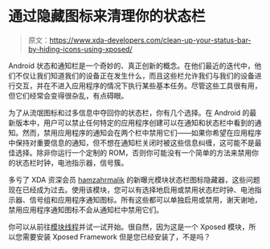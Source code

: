 # 通过隐藏图标来清理你的状态栏

> 原文：<https://www.xda-developers.com/clean-up-your-status-bar-by-hiding-icons-using-xposed/>

Android 状态和通知栏是一个奇妙的、真正创新的概念。在他们最近的迭代中，他们不仅让我们知道我们的设备正在发生什么，而且这些栏允许我们与我们的设备进行交互，并在不进入应用程序的情况下执行某些基本任务。尽管这些工具很有用，但它们经常会变得很杂乱，有点碍眼。

为了从流氓图标和过多信息中夺回你的状态栏，你有几个选择。在 Android 的最新版本中，用户可以禁止任何特定的应用程序创建可以在通知和状态栏中看到的通知。然而，禁用应用程序的通知会在两个栏中禁用它们——如果你希望在应用程序中保持对重要信息的通知，但不想在通知栏关闭时被这些信息纠缠，这可能不是最佳选择。除非你运行一个定制的 ROM，否则你可能没有一个简单的方法来禁用你的状态栏时钟，电池指示器，信号簇。

多亏了 XDA 资深会员 [hamzahrmalik](http://forum.xda-developers.com/member.php?u=5290145) 的新曝光模块状态栏图标隐藏器，这些问题现在已经成为过去。使用该模块，您可以有选择地启用或禁用状态栏时钟、电池指示器、信号组和应用程序通知图标。所有这些都可以单独启用或禁用，谢天谢地，禁用应用程序通知图标不会从通知栏中禁用它们。

你可以从前往[模块线程](http://forum.xda-developers.com/xposed/modules/mod-hide-statusbar-icons-clock-battery-t2768605)并试一试开始。很自然，因为这是一个 Xposed 模块，所以您需要安装 Xposed Framework 但是您已经安装了，不是吗？